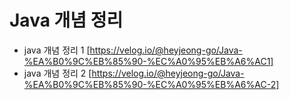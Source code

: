 # Java 개념 정리
- java 개념 정리 1 [https://velog.io/@heyjeong-go/Java-%EA%B0%9C%EB%85%90-%EC%A0%95%EB%A6%AC1]
- java 개념 정리 2 [https://velog.io/@heyjeong-go/Java-%EA%B0%9C%EB%85%90-%EC%A0%95%EB%A6%AC-2]